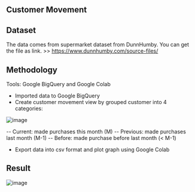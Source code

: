 ## Customer Movement

## Dataset
The data comes from supermarket dataset from DunnHumby. You can get the file as link. >> https://www.dunnhumby.com/source-files/

## Methodology
Tools: Google BigQuery and Google Colab
- Imported data to Google BigQuery
- Create customer movement view by grouped customer into 4 categories:

![image](https://user-images.githubusercontent.com/78214709/122635100-2e357480-d10c-11eb-89d3-a58c078dfa04.png)

-- Current: made purchases this month (M)
-- Previous: made purchases last month (M-1)
-- Before: made purchase before last month (< M-1)

- Export data into csv format and plot graph using Google Colab

## Result

![image](https://user-images.githubusercontent.com/78214709/122601887-2d64fa00-d09c-11eb-856a-c23975abd2a0.png)

